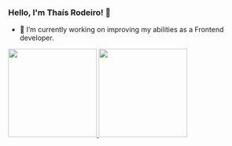 ### Hello, I'm Thaís Rodeiro! 👋

- 🔭 I’m currently working on improving my abilities as a Frontend developer.


<div>
  <a href="https://github.com/Opabby">
  <img height="180em" src="https://github-readme-stats.vercel.app/api?username=Opabby&count_private=true&show_icons=true&theme=cobalt"/>
  <img height="180em" src="https://github-readme-stats.vercel.app/api/top-langs/?username=Opabby&layout=compact&theme=cobalt"/>
</div>
<!--<div style="diplay: inline_block"><br>
  <img align="center" alt="Thais-CSS3" height="30" width="40" src="https://cdn.jsdelivr.net/gh/devicons/devicon/icons/css3/css3-plain.svg" />
  <img align="center" alt="Thais-html5" height="30" width="40" src="https://cdn.jsdelivr.net/gh/devicons/devicon/icons/html5/html5-plain.svg" />
  <img align="center" alt="Thais-js" height="30" width="40" src="https://cdn.jsdelivr.net/gh/devicons/devicon/icons/javascript/javascript-plain.svg" />
  <img align="center" alt="Thais-solidity" height="30" width="40" src="https://cdn.jsdelivr.net/gh/devicons/devicon/icons/solidity/solidity-original.svg" />
</div>-->
<!--

Here are some ideas to get you started:



- 👯 I’m looking to collaborate on ...
- 🤔 I’m looking for help with ...
- 💬 Ask me about ...

- 😄 Pronouns: ...
- 
-->
